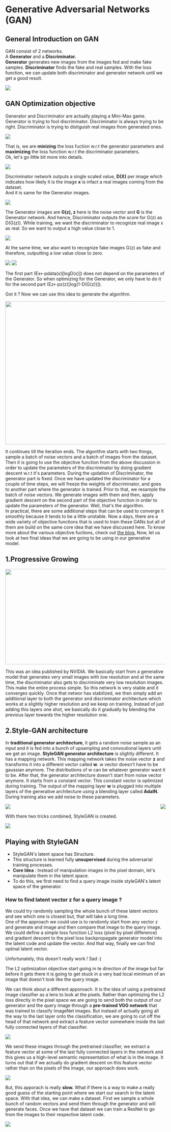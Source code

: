# Generative Adversarial Networks (GAN)
  
## General Introduction on GAN
  
GAN consist of 2 networks. \
A **Generator** and a **Discriminator.** \
**Generator** generates new images from the images fed and make fake samples. **Discriminator** finds the fake and real samples. With the loss function, we can update both discriminator and generator network until we get a good result.
    
<img src="https://github.com/Amchuz/Generative-Adversarial-Networks-GAN/blob/master/GAN.png">
  
## GAN Optimization objective
  
Generator and Discriminator are actually playing a Mini-Max game. Generator is trying to fool discriminator. Discriminator is always trying to be right. Discriminator is trying to distiguish real images from generated ones. 
  
<img src="https://github.com/Amchuz/Generative-Adversarial-Networks-GAN/blob/master/Mini-max%20game.png">

That is, we are **minizing** the loss fuction w.r.t the generator parameters and **maximizing** the loss function w.r.t the discriminator parameters.\
Ok, let's go little bit more into details. 
  
<img src="https://github.com/Amchuz/Generative-Adversarial-Networks-GAN/blob/master/Discriminator.png">
  
Discriminator network outputs a single scaled value, **D(X)** per image which indicates how likely it is the image **x**  is infact a real images coming from the dataset. \
And it is same for the Generator images.
  
<img src="https://github.com/Amchuz/Generative-Adversarial-Networks-GAN/blob/master/Generator%20in%20Discriminator.png">
  
The Generator images are **G(z), z** here is the noise vector and **G** is the Generator network. And hence, Discriminator outputs the score for G(z) as D(G(z)).
While training, we want the discriminator to recognize real image x as real. So we want to output a high value close to 1. 
  
<img src="https://github.com/Amchuz/Generative-Adversarial-Networks-GAN/blob/master/realimage.png">
  
At the same time, we also want to recognize fake images G(z) as fake and therefore, outputting a low value close to zero.
  
<img src="https://github.com/Amchuz/Generative-Adversarial-Networks-GAN/blob/master/fakeimage.png">
  
<img src="https://github.com/Amchuz/Generative-Adversarial-Networks-GAN/blob/master/filoss.png">
  
The first part (Ex⇠pdata(x)[logD(x)]) does not depend on the parameters of the Generator. So when optimizing for the Generator, we only have to do it for the second part (Ez⇠pz(z)[log(1-D(G(z))]).
  
Got it ? Now we can use this idea to generate the algorithm.
  
<img src="https://github.com/Amchuz/Generative-Adversarial-Networks-GAN/blob/master/algorithm.png" width=600 height=450>
  
It continues till the iteration ends. The algorithm starts with two things, sample a batch of noise vectors and a batch of images from the dataset. Then it is going to use the objective function from the above discussion in order to update the parameters of the discriminator by doing gradient descent w.r.t it's parameters. During the updation of Discriminator, the generator part is fixed. Once we have updated the discriminator for a couple of time steps, we will freeze the weights of discriminator, and goes to another part where the generator is trained. Prior to that, we resample the batch of noise vectors. We generate images with them and then, apply gradient descent on the second part of the objective function in order to update the parameters of the generator. Well, that's the algorithm. \
In practical, there are some additional steps that can be used to converge it smoothly because it tends to be a little unstable. Now a days, there are a wide variety of objective functions that is used to train these GANs but all of them are build on the same core idea that we have discussed here. To know more about the various objective fuctions, check out <a href="http://hunterheidenreich.com/blog/gan-objective-functions/">the blog.</a> Now, let us look at two final ideas that we are going to be using in our generative model.
  
## 1.Progressive Growing
  
<img src="https://github.com/Amchuz/Generative-Adversarial-Networks-GAN/blob/master/progressive%20growing.gif" width=600 height=300>
  
This was an idea published by NVIDIA. We basically start from a generative model that generates very small images with low resolution and at the same time, the discriminator also gets to discriminate very low resolution images. This make the entire process simple. So this network is very stable and it converges quickly. Once that networ has stabilized, we then simply add an additional layer to both the generator and discriminator architecture which works at a slightly higher resolution and we keep on training. Instead of just adding this layers one shot, we basically do it gradually by blending the previous layer towards the higher resolution one.

## 2.Style-GAN architecture
  
In **traditional generator architecture**, it gets a random noise sample as an input and it is fed into a bunch of upsampling and convoutional layers until we get an image. **StyleGAN generator architecture** is slightly different. It has a mapping network. This mapping network takes the noise vector **z** and transforms it into a different vector called **w**. w vector doesn't have to be gaussian anymore. The distributions of w can be whatever generator want it to be. After that, the generator architecture doesn't start from noise vector anymore. It starts from a constant vector. This constant vector is optimized during training. The output of the mapping layer **w** is plugged into multiple layers of the generative architecture using a blending layer called **AdaIN.** During training also we add noise to these parameters. 
  
<img src="https://github.com/Amchuz/Generative-Adversarial-Networks-GAN/blob/master/traditional.png"> <img align="right" src="https://github.com/Amchuz/Generative-Adversarial-Networks-GAN/blob/master/style-based%20generator.png">
  
With there two tricks combined, StyleGAN is created. 
  
<img src="https://github.com/Amchuz/Generative-Adversarial-Networks-GAN/blob/master/styleGAN.gif">
  
## Playing with StyleGAN
  
- StyleGAN's latent space has Structure.
- This structure is learned fully **unsupervised** during the adversarial training processes.
- **Core Idea** : Instead of manipulation images in the pixel domain, let's manipulate them in the latent space.
- To do this, we first need to find a query image inside styleGAN's latent space of the generator. 
  
### How to find latent vector z for a query image ?
  
We could try randomly sampling the whole bunch of these latent vectors and see which one is closest but, that will take a long time. \
One of the approach we could use is to randomly start from any vector z and generate and image and then compare that image to the query image. We could define a simple loss function L2 loss (pixel by pixel difference) and gradient descent to the pixel loss backpropagate generator model into the latent code and update the vector. And that way, finally we can find optinal latent vector.
  
Unfortunately, this doesn't really work ! Sad :(
  
The L2 optimization objective start going in te direction of the image but far before it gets there it is going to get stuck in a very bad local minimum of an image that doesn't look like the query image.
  
We can think about a different apporoach. It is the idea of using a pretrained image classifier as a lens to look at the pixels. Rather than optimizing the L2 loss directly in the pixel space we are going to send both the output of our generator and the query image through a **pre-trained VGG network** that was trained to classify ImageNet images. But instead of actually going all the way to the last layer onto the classification, we are going to cut off the head of that network and extract a feature vector somewhere inside the last fully connected layers of that classifier. 
  
<img src="https://github.com/Amchuz/Generative-Adversarial-Networks-GAN/blob/master/VGG-16.png">
  
We send these images through the pretrained classifier, we extract a feature vector at some of the last fully connected layers in the network and this gives us a high-level semantic representation of what is in the image. It turns out that if we actually do gradient descent on this feature vector rather than on the pixels of the image, our approach does work.
  
<img src="https://github.com/Amchuz/Generative-Adversarial-Networks-GAN/blob/master/vector2query.png">
  
But, this apporach is really **slow.** What if there is a way to make a really good guess of the starting point where we start our search in the latent space. With that idea, we can make a dataset. First we sample a whole bunch of random vectors and send them through the generator and will generate faces. Once we have that dataset we can train a ResNet to go from the images to their respective latent code.
  
<img src="https://github.com/Amchuz/Generative-Adversarial-Networks-GAN/blob/master/ResNetpng">
  
